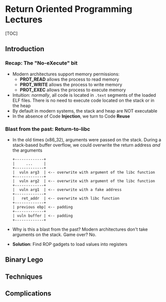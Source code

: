 # Return Oriented Programming Lectures

[TOC]

## Introduction

### Recap: The "No-eXecute" bit

- Modern architectures support memory permissions:
    - **PROT_READ** allows the process to read memory
    - **PROT_WRITE** allows the process to write memory
    - **PROT_EXEC** allows the process to execute memory
- Intuition: *normally*, all code is located in `.text` segments of the loaded ELF files. There is no need to execute code located on the stack or in the heap
- By default in modern systems, the stack and heap are NOT executable
- In the absence of Code **Injection**, we turn to Code **Reuse**

### Blast from the past: Return-to-libc

- In the old times (x86_32), arguments were passed on the stack. During a stack-based buffer overflow, we could overwrite the return address *and* the arguments

    ```
    +-------------+
    |     ...     |
    +-------------+
    |  vuln arg3  | <-- overwrite with argument of the libc function
    +-------------+
    |  vuln arg2  | <-- overwrite with argument of the libc function
    +-------------+
    |  vuln arg1  | <-- overwrite with a fake address
    +-------------+
    |   ret_addr  | <-- overwrite with libc function
    +-------------+
    | previous ebp| <-- padding
    +-------------+
    | vuln buffer | <-- padding
    +-------------+
    ```

- Why is this a blast from the past? Modern architectures don't take arguments on the stack. Game over? No. 
- **Solution**: Find ROP gadgets to load values into registers

## Binary Lego

## Techniques

## Complications
